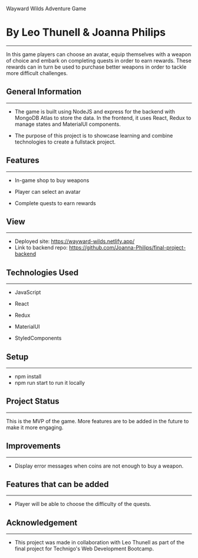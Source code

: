 Wayward Wilds Adventure Game

By Leo Thunell & Joanna Philips
============================

* * *

In this game players can choose an avatar, equip themselves with a weapon of choice and embark on completing quests in order to earn rewards. These rewards can in turn be used to purchase better weapons in order to tackle more difficult challenges.

General Information
-------------------

* * *

*   The game is built using NodeJS and express for the backend with MongoDB Atlas to store the data. In the frontend, it uses React, Redux to manage states and MaterialUI components.

*   The purpose of this project is to showcase learning and combine technologies to create a fullstack project.

Features
--------

* * *

*   In-game shop to buy weapons

*   Player can select an avatar

*   Complete quests to earn rewards

View
-----

* * *

*   Deployed site: https://wayward-wilds.netlify.app/ 
*   Link to backend repo: https://github.com/Joanna-Philips/final-project-backend

Technologies Used
-----------------

* * *

*   JavaScript

*   React

*   Redux

*   MaterialUI

*   StyledComponents

Setup
-----

* * *

*   npm install 
*   npm run start to run it locally

Project Status
--------------

* * *

This is the MVP of the game. More features are to be added in the future to make it more engaging.

Improvements
------------

* * *

*   Display error messages when coins are not enough to buy a weapon.

Features that can be added
--------------------------

* * *

*   Player will be able to choose the difficulty of the quests.

Acknowledgement
---------------

* * *

*   This project was made in collaboration with Leo Thunell as part of the final project for Technigo's Web Development Bootcamp.